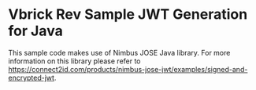 # Vbrick Rev Sample JWT Generation for Java

This sample code makes use of Nimbus JOSE Java library. For more information on this library please refer to https://connect2id.com/products/nimbus-jose-jwt/examples/signed-and-encrypted-jwt.
